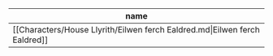 | name                                                                       |
| -------------------------------------------------------------------------- |
| [[Characters/House Llyrith/Eilwen ferch Ealdred.md\|Eilwen ferch Ealdred]] |


<div style="width:700px; height:700px;" id="tree"></div>

<script>
  document.onreadystatechange = function () {
     if (document.readyState == "complete") {
     	  let family = new FamilyTree(document.getElementById("tree"), {
            nodeBinding: {field_0: "name",field_1: "title",field_2: "house",img_0: "photo" },
            siblingSpread: 150,
            template: "john",
            editForm: {
            photoBinding: "photo",
            buttons: null
            },
            filterBy: {
	            gender: {},
	            house: {} ,
	            status: {
		            Deceased: { checked:false }
	            }
            },
            nodes:  [{"id":1,"photo":"../../images/Eilwen ferch Ealdred.jpg","name":"Eilwen ferch Ealdred","pids":[1],"gender":"female","house":"House Llyrith","status":"Alive"},{"id":1,"photo":"../../images/Gwilym ap Cynric.jpg","name":"Gwilym ap Cynric","pids":[1],"gender":"male","house":"House Dolforwyn","status":"Alive"}]
		})
	}
}
</script>